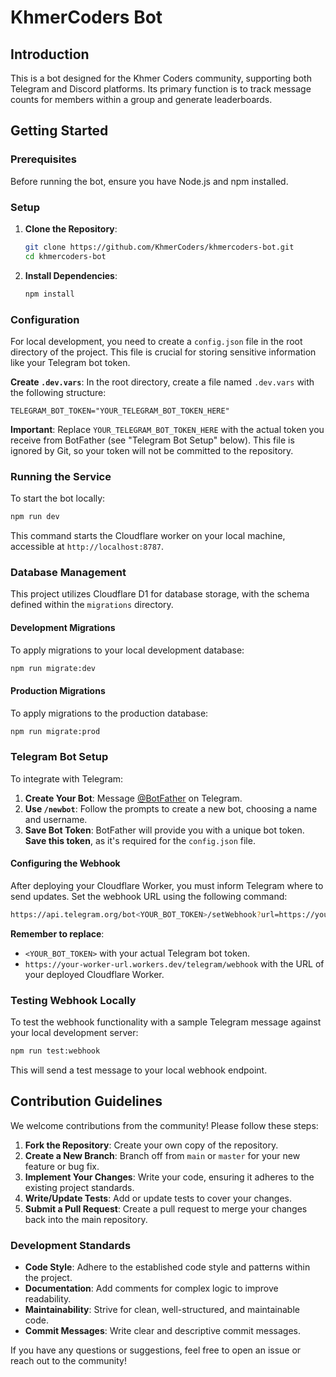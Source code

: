 # KhmerCoders Bot

## Introduction

This is a bot designed for the Khmer Coders community, supporting both Telegram and Discord platforms. Its primary function is to track message counts for members within a group and generate leaderboards.

## Getting Started

### Prerequisites

Before running the bot, ensure you have Node.js and npm installed.

### Setup

1.  **Clone the Repository**:
    ```bash
    git clone https://github.com/KhmerCoders/khmercoders-bot.git
    cd khmercoders-bot
    ```
2.  **Install Dependencies**:
    ```bash
    npm install
    ```

### Configuration

For local development, you need to create a `config.json` file in the root directory of the project. This file is crucial for storing sensitive information like your Telegram bot token.

**Create `.dev.vars`**:
In the root directory, create a file named `.dev.vars` with the following structure:

```
TELEGRAM_BOT_TOKEN="YOUR_TELEGRAM_BOT_TOKEN_HERE"
```

**Important**: Replace `YOUR_TELEGRAM_BOT_TOKEN_HERE` with the actual token you receive from BotFather (see "Telegram Bot Setup" below). This file is ignored by Git, so your token will not be committed to the repository.

### Running the Service

To start the bot locally:

```bash
npm run dev
```

This command starts the Cloudflare worker on your local machine, accessible at `http://localhost:8787`.

### Database Management

This project utilizes Cloudflare D1 for database storage, with the schema defined within the `migrations` directory.

#### Development Migrations

To apply migrations to your local development database:

```bash
npm run migrate:dev
```

#### Production Migrations

To apply migrations to the production database:

```bash
npm run migrate:prod
```

### Telegram Bot Setup

To integrate with Telegram:

1.  **Create Your Bot**: Message [@BotFather](https://t.me/BotFather) on Telegram.
2.  **Use `/newbot`**: Follow the prompts to create a new bot, choosing a name and username.
3.  **Save Bot Token**: BotFather will provide you with a unique bot token. **Save this token**, as it's required for the `config.json` file.

#### Configuring the Webhook

After deploying your Cloudflare Worker, you must inform Telegram where to send updates. Set the webhook URL using the following command:

```bash
https://api.telegram.org/bot<YOUR_BOT_TOKEN>/setWebhook?url=https://your-worker-url.workers.dev/telegram/webhook
```

**Remember to replace**:

- `<YOUR_BOT_TOKEN>` with your actual Telegram bot token.
- `https://your-worker-url.workers.dev/telegram/webhook` with the URL of your deployed Cloudflare Worker.

### Testing Webhook Locally

To test the webhook functionality with a sample Telegram message against your local development server:

```bash
npm run test:webhook
```

This will send a test message to your local webhook endpoint.

## Contribution Guidelines

We welcome contributions from the community! Please follow these steps:

1.  **Fork the Repository**: Create your own copy of the repository.
2.  **Create a New Branch**: Branch off from `main` or `master` for your new feature or bug fix.
3.  **Implement Your Changes**: Write your code, ensuring it adheres to the existing project standards.
4.  **Write/Update Tests**: Add or update tests to cover your changes.
5.  **Submit a Pull Request**: Create a pull request to merge your changes back into the main repository.

### Development Standards

- **Code Style**: Adhere to the established code style and patterns within the project.
- **Documentation**: Add comments for complex logic to improve readability.
- **Maintainability**: Strive for clean, well-structured, and maintainable code.
- **Commit Messages**: Write clear and descriptive commit messages.

If you have any questions or suggestions, feel free to open an issue or reach out to the community!
